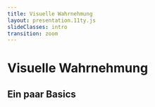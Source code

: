 ```yaml
---
title: Visuelle Wahrnehmung
layout: presentation.11ty.js
slideClasses: intro
transition: zoom
---
```


<div class="is-full-width">

# Visuelle Wahrnehmung
## Ein paar Basics

</div>